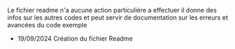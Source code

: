 Le fichier readme n'a aucune action  particulière a effectuer il donne des infos sur les autres codes et peut servir de documentation sur les erreurs et avancées du code exemple
- 19/09/2024 Création du fichier Readme
